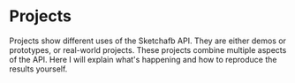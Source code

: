 # Projects

Projects show different uses of the Sketchafb API. They are either demos or prototypes, or real-world projects. These projects combine multiple aspects of the API. Here I will explain what's happening and how to reproduce the results yourself.